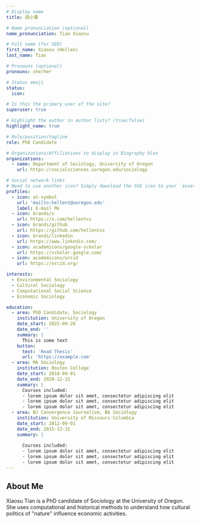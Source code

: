 ```yaml
---
# Display name
title: 田小粟

# Name pronunciation (optional)
name_pronunciation: Tian Xiaosu

# Full name (for SEO)
first_name: Xiaosu (Hellen)
last_name: Tian

# Pronouns (optional)
pronouns: she/her

# Status emoji
status:
  icon: 

# Is this the primary user of the site?
superuser: true

# Highlight the author in author lists? (true/false)
highlight_name: true

# Role/position/tagline
role: PhD Candidate

# Organizations/Affiliations to display in Biography blox
organizations:
  - name: Department of Sociology, University of Oregon
    url: https://socialsciences.uoregon.edu/sociology

# Social network links
# Need to use another icon? Simply download the SVG icon to your `assets/media/icons/` folder.
profiles:
  - icon: at-symbol
    url: 'mailto:hellent@uoregon.edu'
    label: E-mail Me
  - icon: brands/x
    url: https://x.com/hellentxs
  - icon: brands/github
    url: https://github.com/hellentxs
  - icon: brands/linkedin
    url: https://www.linkedin.com/
  - icon: academicons/google-scholar
    url: https://scholar.google.com/
  - icon: academicons/orcid
    url: https://orcid.org/

interests:
  - Environmental Sociology
  - Cultural Sociology
  - Computational Social Science
  - Economic Sociology

education:
  - area: PhD Candidate, Sociology
    institution: University of Oregon
    date_start: 2022-09-26
    date_end: ''
    summary: |
      This is some text
    button:
      text: 'Read Thesis'
      url: 'https://example.com'
  - area: MA Sociology
    institution: Boston College
    date_start: 2018-09-01
    date_end: 2020-12-31
    summary: |
      Courses included:
      - lorem ipsum dolor sit amet, consectetur adipiscing elit
      - lorem ipsum dolor sit amet, consectetur adipiscing elit
      - lorem ipsum dolor sit amet, consectetur adipiscing elit
  - area: BJ Convergence Journalism, BA Sociology
    institution: University of Missouri-Columbia
    date_start: 2012-09-01
    date_end: 2015-12-31
    summary: |
      
      Courses included:
      - lorem ipsum dolor sit amet, consectetur adipiscing elit
      - lorem ipsum dolor sit amet, consectetur adipiscing elit
      - lorem ipsum dolor sit amet, consectetur adipiscing elit
---
```


## About Me

Xiaosu Tian is a PhD candidate of Sociology at the University of Oregon. She uses computational and historical methods to understand how cultural politics of "nature" influence economic activities.
